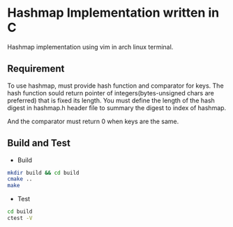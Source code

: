 # Hashmap Implementation written in C

Hashmap implementation using vim in arch linux terminal.

## Requirement

To use hashmap, must provide hash function and comparator for keys. 
The hash function sould return pointer of integers(bytes-unsigned chars are preferred) that is fixed its length. 
You must define the length of the hash digest in hashmap.h header file to summary the digest to index of hashmap. 

And the comparator must return 0 when keys are the same. 


## Build and Test

- Build

```bash
mkdir build && cd build
cmake ..
make
```

- Test
```bash
cd build
ctest -V
```

